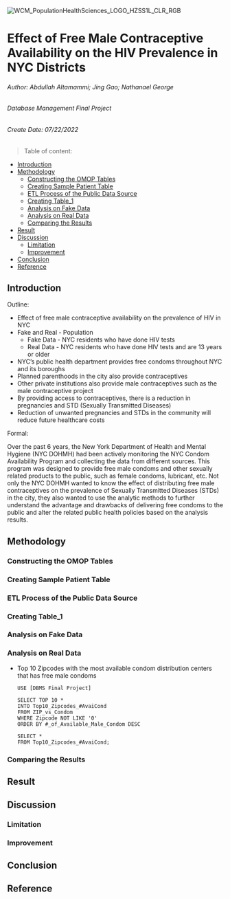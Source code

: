 ![WCM_PopulationHealthSciences_LOGO_HZSS1L_CLR_RGB](https://user-images.githubusercontent.com/70513470/180572999-76810a03-3a0a-4dbe-b6fd-47b0b211dfec.png)



# Effect of Free Male Contraceptive Availability on the HIV Prevalence in NYC Districts
###### Author: Abdullah Altamammi; Jing Gao; Nathanael George
###### Database Management Final Project
###### Create Date: 07/22/2022
> Table of content:
- [Introduction](#introduction)
- [Methodology](#methodology)
  * [Constructing the OMOP Tables](#constructing-the-omop-tables)
  * [Creating Sample Patient Table](#creating-sample-patient-table)
  * [ETL Process of the Public Data Source](#etl-process-of-the-public-data-source)
  * [Creating Table_1](#creating-table_1)
  * [Analysis on Fake Data](#analysis-on-fake-data)
  * [Analysis on Real Data](#analysis-on-real-data)
  * [Comparing the Results](#comparing-the-results)
- [Result](#result)
- [Discussion](#discussion)
  * [Limitation](#limitation)
  * [Improvement](#improvement)
- [Conclusion](#conclusion)
- [Reference](#reference)


## Introduction
Outline:
* Effect of free male contraceptive availability on the prevalence of  HIV in NYC
* Fake and Real - Population
	*	Fake Data -  NYC residents who have done HIV tests
	* Real Data - NYC residents who have done HIV tests and are 13 years or older
* NYC’s public health department provides free condoms throughout NYC and its boroughs
* Planned parenthoods in the city also provide contraceptives
* Other private institutions also provide male contraceptives such as the male contraceptive project
* By providing access to contraceptives, there is a reduction in pregnancies and STD (Sexually Transmitted Diseases)
* Reduction of unwanted pregnancies and STDs in the community will reduce future healthcare costs

Formal:

Over the past 6 years, the New York Department of Health and Mental Hygiene (NYC DOHMH) had been actively monitoring the NYC Condom Availability Program and collecting the data from different sources. This program was designed to provide free male condoms and other sexually related products to the public, such as female condoms, lubricant, etc. Not only the NYC DOHMH wanted to know the effect of distributing free male contraceptives on the prevalence of Sexually Transmitted Diseases (STDs) in the city, they also wanted to use the analytic methods to further understand the advantage and drawbacks of delivering free condoms to the public and alter the related public health policies based on the analysis results.


## Methodology

### Constructing the OMOP Tables

### Creating Sample Patient Table


### ETL Process of the Public Data Source

### Creating Table_1


### Analysis on Fake Data


### Analysis on Real Data


* Top 10 Zipcodes with the most available condom distribution centers that has free male condoms

	```sql=
	USE [DBMS Final Project]

	SELECT TOP 10 *
	INTO Top10_Zipcodes_#AvaiCond
	FROM ZIP_vs_Condom
	WHERE Zipcode NOT LIKE '0'
	ORDER BY #_of_Available_Male_Condom DESC

	SELECT *
	FROM Top10_Zipcodes_#AvaiCond;
	```

### Comparing the Results


## Result


## Discussion
### Limitation
### Improvement


## Conclusion


## Reference
